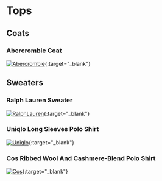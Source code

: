 # Tops

## Coats

### Abercrombie Coat

[<img src="https://daniele-murgolo.github.io/christmas/assets/abercrombie_coat.png" alt="Abercrombie" class="logo-link">](https://www.abercrombie.com/shop/eu/p/wool-blend-mac-coat-54194819?categoryId=6875865&faceout=prod&seq=04){:target="_blank"}

## Sweaters

### Ralph Lauren Sweater

[<img src="https://daniele-murgolo.github.io/christmas/assets/ralph_lauren_q_zip.png" alt="RalphLauren" class="logo-link">](https://www.ralphlauren.it/it/maglia-in-lana-con-cerniera-625233.html){:target="_blank"}


### Uniqlo Long Sleeves Polo Shirt

[<img src="https://daniele-murgolo.github.io/christmas/assets/uniqlo_long_polo.png" alt="Uniqlo" class="logo-link">](https://www.uniqlo.com/it/it/product/polo-100pc-lana-merino-extra-fina-maniche-lunghe-460939.html?dwvar_460939_color=COL68&dwvar_460939_size=SMA002){:target="_blank"}


### Cos Ribbed Wool And Cashmere-Blend Polo Shirt

[<img src="https://daniele-murgolo.github.io/christmas/assets/cos.png" alt="Cos" class="logo-link">](https://www.cos.com/en_eur/men/menswear/knitwear/product.ribbed-wool-and-cashmere-blend-polo-shirt-blue.1195601001.html){:target="_blank"}